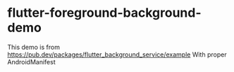 # flutter-foreground-background-demo
This demo is from https://pub.dev/packages/flutter_background_service/example
With proper AndroidManifest